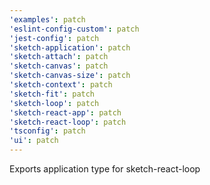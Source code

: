 ```yaml
---
'examples': patch
'eslint-config-custom': patch
'jest-config': patch
'sketch-application': patch
'sketch-attach': patch
'sketch-canvas': patch
'sketch-canvas-size': patch
'sketch-context': patch
'sketch-fit': patch
'sketch-loop': patch
'sketch-react-app': patch
'sketch-react-loop': patch
'tsconfig': patch
'ui': patch
---
```


Exports application type for sketch-react-loop
